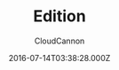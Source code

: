 ---
title: Edition
github: 'https://github.com/CloudCannon/edition-jekyll-template'
demo: 'https://long-pig.cloudvent.net/'
author: CloudCannon
ssg:
  - Jekyll
cms:
  - No Cms
date: 2016-07-14T03:38:28.000Z
github_branch: master
description: ':books: Product documentation template for Jekyll'
stale: true
---